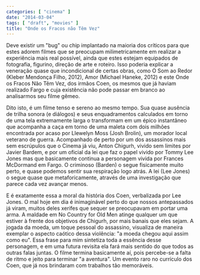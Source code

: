 ```yaml
---
categories: [ "cinema" ]
date: "2014-03-04"
tags: [ "draft", "movies" ]
title: "Onde os Fracos não Têm Vez"
---
```

Deve existir um "bug" ou chip implantado na maioria dos críticos para
que estes adorem filmes que se preocupam milimetricamente em realizar
a experiência mais real possível, ainda que estes estejam equipados
de fotografia, figurino, direção de arte e roteiro. Isso poderia
explicar a veneração quase que incondicional de certas obras, como
O Som ao Redor (Kleber Mendonça Filho, 2012), Amor (Michael Haneke,
2012) e este Onde os Fracos Não Têm Vez, dos irmãos Coen, os mesmos
que já haviam realizado Fargo e cuja existência não pode passar em
branco ao analisarmos seu filme gêmeo.

Dito isto, é um filme tenso e sereno ao mesmo tempo. Sua quase ausência
de trilha sonora (e diálogos) e seus enquadramentos calculados em torno
de uma tela extremamente larga o transformam em um épico instantâneo
que acompanha a caça em torno de uma maleta com dois milhões encontrada
por acaso por Llewelyn Moss (Josh Brolin), um morador local veterano de
guerra. Acompanhado de perto por um dos assassinos mais sem escrúpulos
que o Cinema já viu, Anton Chigurh, vivido sem limites por Javier Bardem,
e por um oficial da lei que faz o papel vivido por Tommy Lee Jones mas
que basicamente continua a personagem vivida por Frances McDormand em
Fargo. O criminoso (Barden) o segue fisicamente muito perto, e quase
podemos sentir sua respiração logo atrás. A lei (Lee Jones) o segue
quase que metaforicamente, através de uma investigação que parece
cada vez avançar menos.

E é exatamente essa a moral da história dos Coen, verbalizada por Lee
Jones. O mal hoje em dia é inimaginável perto do que nossos antepassados
já viram, muitos deles xerifes que sequer se preocupavam em portar uma
arma. A maldade em No Country for Old Men atinge qualquer um que estiver
à frente dos objetivos de Chigurh, por mais banais que eles sejam. A
jogada da moeda, um toque pessoal do assassino, visualiza de maneira
exemplar o aspecto caótico dessa violência: "a moeda chegou aqui assim
como eu". Essa frase para mim sintetiza toda a essência desse personagem,
e em uma futura revisita ela fará mais sentido do que todos as outras
falas juntas. O filme termina basicamente aí, pois percebe-se a falta
de ritmo e jeito para terminar "a aventura". Um evento raro no currículo
dos Coen, que já nos brindaram com trabalhos tão memoráveis.
